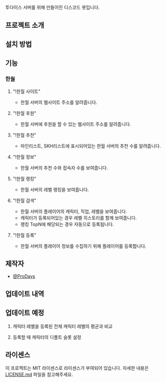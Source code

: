 # 
투다이스 서버를 위해 만들어진 디스코드 봇입니다.

## 프로젝트 소개

## 설치 방법

## 기능

### 한월

1. "!한월 사이트"
    - 한월 서버의 웹사이트 주소를 알려줍니다.

1. "!한월 후원"
    - 한월 서버에 후원을 할 수 있는 웹사이트 주소를 알려줍니다.

1. "!한월 추천"
    - 마인리스트, SKH리스트에 표시되어있는 한월 서버의 추천 수를 알려줍니다.

1. "!한월 정보"
    - 한월 서버의 추천 수와 접속자 수를 보여줍니다.

1. "!한월 랭킹"
    - 한월 서버의 레벨 랭킹을 보여줍니다.

1. "!한월 검색"
    - 한월 서버의 플레이어의 캐릭터, 직업, 레벨을 보여줍니다.
    - 캐릭터가 등록되어있는 경우 레벨 히스토리를 함께 보여줍니다.
    - 랭킹 TopN에 해당되는 경우 자동으로 등록됩니다.

1. "!한월 등록"
    - 한월 서버의 플레이어 정보를 수집하기 위해 플레이어를 등록합니다.

## 제작자

* [@ProDays](https://github.com/Pro-Days)

## 업데이트 내역

## 업데이트 예정

1. 캐릭터 레벨을 등록된 전체 캐릭터 레벨의 평균과 비교

1. 등록할 때 캐릭터의 디폴트 슬롯 설정

## 라이센스

이 프로젝트는 MIT 라이센스로 라이센스가 부여되어 있습니다. 자세한 내용은 [LICENSE.md](license.md) 파일을 참고해주세요.
